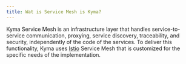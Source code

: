 ```yaml
---
title: Wat is Service Mesh is Kyma?
---
```


Kyma Service Mesh is an infrastructure layer that handles service-to-service communication, proxying, service discovery, traceability, and security, independently of the code of the services. To deliver this functionality, Kyma uses [Istio](https://istio.io/docs/concepts/what-is-istio/) Service Mesh that is customized for the specific needs of the implementation.
